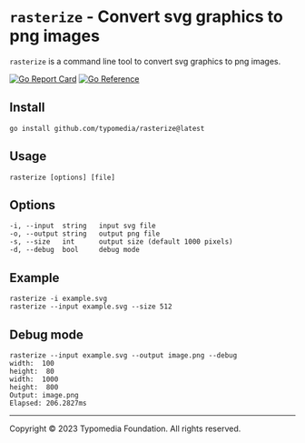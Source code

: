 # `rasterize` - Convert svg graphics to png images

`rasterize` is a command line tool to convert svg graphics to png images.

[![Go Report Card](https://goreportcard.com/badge/github.com/typomedia/rasterize)](https://goreportcard.com/report/github.com/typomedia/rasterize)
[![Go Reference](https://pkg.go.dev/badge/github.com/typomedia/rasterize.svg)](https://pkg.go.dev/github.com/typomedia/rasterize)

## Install

    go install github.com/typomedia/rasterize@latest

## Usage

    rasterize [options] [file]

## Options

    -i, --input  string   input svg file
    -o, --output string   output png file
    -s, --size   int      output size (default 1000 pixels)
    -d, --debug  bool     debug mode

## Example

    rasterize -i example.svg
    rasterize --input example.svg --size 512
    
## Debug mode

    rasterize --input example.svg --output image.png --debug
    width:  100
    height:  80
    width:  1000
    height:  800
    Output: image.png
    Elapsed: 206.2827ms

---
Copyright © 2023 Typomedia Foundation. All rights reserved.